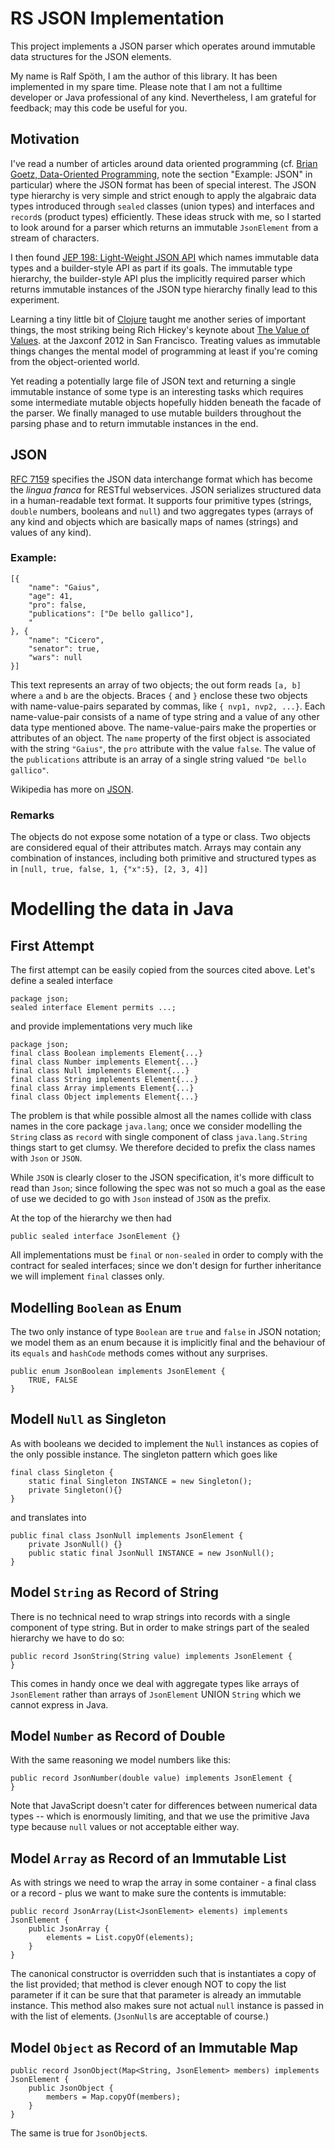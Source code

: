 # RS JSON Implementation
This project implements a JSON parser which operates around immutable data structures for 
the JSON elements.

My name is Ralf Spöth, I am the author of this 
library. It has been implemented in my spare time.
Please note that I am not a fulltime developer or
Java professional of any kind.
Nevertheless, I am grateful for feedback; may this 
code be useful for you.

## Motivation

I've read a number of articles around data oriented
programming (cf. [Brian Goetz, Data-Oriented Programming](
https://www.infoq.com/articles/data-oriented-programming-java/), 
note the section "Example: JSON" in particular)
where the JSON format has been of special interest.
The JSON type hierarchy is very simple and strict
enough to apply the algabraic data types introduced
through `sealed` classes (union types)
and interfaces and `record`s (product types)
efficiently. These ideas struck with me, so I
started to look around for a parser which 
returns an immutable `JsonElement` from a stream
of characters. 

I then found [JEP 198: Light-Weight JSON API](https://bugs.openjdk.org/browse/JDK-8046390)
which names immutable data types and a builder-style 
API as part if its goals. The immutable type hierarchy,
the builder-style API plus the implicitly required
parser which returns immutable instances of the JSON
type hierarchy finally lead to this experiment.

Learning a tiny little bit of  [Clojure](https://clojure.org/about/rationale)
taught me another series of important things,
the most striking being Rich Hickey's keynote
about [The Value of Values](https://www.youtube.com/watch?v=-6BsiVyC1kM).
at the Jaxconf 2012 in San Francisco.
Treating values as immutable things changes the mental
model of programming at least if you're coming 
from the object-oriented world.

Yet reading a potentially large file of JSON text
and returning a single immutable instance of some
type is an interesting tasks which requires some 
intermediate mutable objects hopefully hidden beneath
the facade of the parser. We finally managed to use 
mutable builders throughout the parsing phase and
to return immutable instances in the end.

## JSON

[RFC 7159](https://datatracker.ietf.org/doc/html/rfc7159)
specifies the JSON data interchange format which 
has become the _lingua franca_ for RESTful webservices.
JSON serializes structured data in a human-readable 
text format. It supports four primitive types
(strings, `double` numbers, booleans and `null`) and 
two aggregates types (arrays of any kind
and objects which are basically
maps of names (strings) and values of any kind).

### Example:

    [{
        "name": "Gaius",
        "age": 41,
        "pro": false,
        "publications": ["De bello gallico"],
        "
    }, {
        "name": "Cicero",
        "senator": true,
        "wars": null
    }]

This text represents an array of two objects; the
out form reads `[a, b]` where `a` and `b` are the 
objects.
Braces `{` and `}` enclose these two objects
with name-value-pairs separated by commas, like 
`{ nvp1, nvp2, ...}`. 
Each name-value-pair consists of a name of type
string and a value of any other data type mentioned
above. The name-value-pairs make the properties or 
attributes of an object.
The `name` property of the first object is associated
with the string `"Gaius"`, the `pro` attribute 
with the value `false`. The value of the `publications`
attribute is an array of a single string valued
`"De bello gallico"`.

Wikipedia has more on [JSON](https://en.wikipedia.org/wiki/JSON).

### Remarks

The objects do not expose some notation of a type
or class. Two objects are considered equal of their 
attributes match. Arrays may contain any combination
of instances, including both primitive and structured 
types as in `[null, true, false, 1, {"x":5}, [2, 3, 4]]`

# Modelling the data in Java

## First Attempt

The first attempt can be easily copied from 
the sources cited above. Let's define a sealed 
interface

    package json;
    sealed interface Element permits ...;

and provide implementations very much like

    package json;
    final class Boolean implements Element{...}
    final class Number implements Element{...}
    final class Null implements Element{...}
    final class String implements Element{...}
    final class Array implements Element{...}
    final class Object implements Element{...}

The problem is that while possible almost
all the names collide with class names in the 
core package `java.lang`; once we consider modelling
the `String` class as `record` with single
component of class `java.lang.String` things 
start to get clumsy. We therefore decided to 
prefix the class names with `Json` or `JSON`. 

While `JSON` is clearly closer to the JSON specification,
it's more difficult to read than `Json`; since
following the spec was not so much a goal as 
the ease of use we decided to go with `Json` instead 
of `JSON` as the prefix.

At the top of the hierarchy we then had

    public sealed interface JsonElement {}

All implementations must be `final` or `non-sealed`
in order to comply with the contract for sealed
interfaces; since we don't design for further 
inheritance we will implement `final` classes only.


## Modelling `Boolean` as Enum

The two only instance of type `Boolean` are `true` and 
`false` in JSON notation; we model them as an enum
because it is implicitly final and the behaviour
of its `equals` and `hashCode` methods comes without
any surprises.

    public enum JsonBoolean implements JsonElement {
        TRUE, FALSE
    }

## Modell `Null` as Singleton

As with booleans we decided to implement the `Null`
instances as copies of the only possible instance.
The singleton pattern which goes like 

    final class Singleton {
        static final Singleton INSTANCE = new Singleton();
        private Singleton(){}
    }

and translates into

    public final class JsonNull implements JsonElement {
        private JsonNull() {}
        public static final JsonNull INSTANCE = new JsonNull(); 
    }

## Model `String` as Record of String

There is no technical need to wrap strings into 
records with a single component of type string.
But in order to make strings part of the sealed
hierarchy we have to do so:

    public record JsonString(String value) implements JsonElement {
    }

This comes in handy once we deal with aggregate
types like arrays of `JsonElement` rather than 
arrays of `JsonElement` UNION `String` which we 
cannot express in Java.

## Model `Number` as Record of Double

With the same reasoning we model numbers like this:

    public record JsonNumber(double value) implements JsonElement {
    }

Note that JavaScript doesn't cater for differences
between numerical data types -- which is enormously
limiting, and that we use the primitive Java type
because `null` values or not acceptable either way.

## Model `Array` as Record of an Immutable List

As with strings we need to wrap the array in some
container - a final class or a record - plus
we want to make sure the contents is immutable:

    public record JsonArray(List<JsonElement> elements) implements JsonElement {
        public JsonArray {
            elements = List.copyOf(elements);
        }
    }

The canonical constructor is overridden such that 
is instantiates a copy of the list provided; 
that method is clever enough NOT to copy the list
parameter if it can be sure that that parameter
is already an immutable instance.
This method also makes sure not actual `null` instance
is passed in with the list of elements.
(`JsonNull`s are acceptable of course.)

## Model `Object` as Record of an Immutable Map

    public record JsonObject(Map<String, JsonElement> members) implements JsonElement {
        public JsonObject {
            members = Map.copyOf(members);
        }
    }

The same is true for `JsonObject`s.

